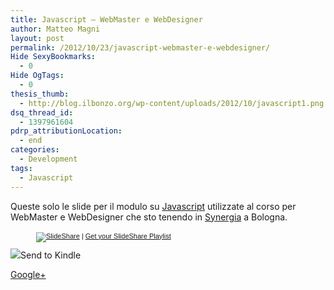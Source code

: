 ```yaml
---
title: Javascript – WebMaster e WebDesigner
author: Matteo Magni
layout: post
permalink: /2012/10/23/javascript-webmaster-e-webdesigner/
Hide SexyBookmarks:
  - 0
Hide OgTags:
  - 0
thesis_thumb:
  - http://blog.ilbonzo.org/wp-content/uploads/2012/10/javascript1.png
dsq_thread_id:
  - 1397961604
pdrp_attributionLocation:
  - end
categories:
  - Development
tags:
  - Javascript
---
```

Queste solo le slide per il modulo su [Javascript][1] utilizzate al corso per WebMaster e WebDesigner che sto tenendo in [Synergia][2] a Bologna.

<div style="width:422px;margin:auto;">
  <div style="font-size:11px;font-family:tahoma,arial;height:26px;padding-top:2px;text-align:left;">
    <a title="SlideShare" href="http://www.slideshare.net/?src=multiwidget"><img src="http://static.slidesharecdn.com/swf/logo_embd.png" style="border:0px none;margin-bottom:-5px" alt="SlideShare" /></a> | <a href="http://www.slideshare.net/widgets/playlist" title="Get your SlideShare Playlist">Get your SlideShare Playlist</a>
  </div>
</div>

<div class='kindleWidget kindleLight' >
  <img src="http://magni.me/wp-content/plugins/send-to-kindle/media/white-15.png" /><span>Send to Kindle</span>
</div>

<a rel="author" href="https://plus.google.com/111433366670841346629?rel=author"  >Google+</a>

 [1]: http://it.wikipedia.org/wiki/javascript
 [2]: http://www.synergia.it/